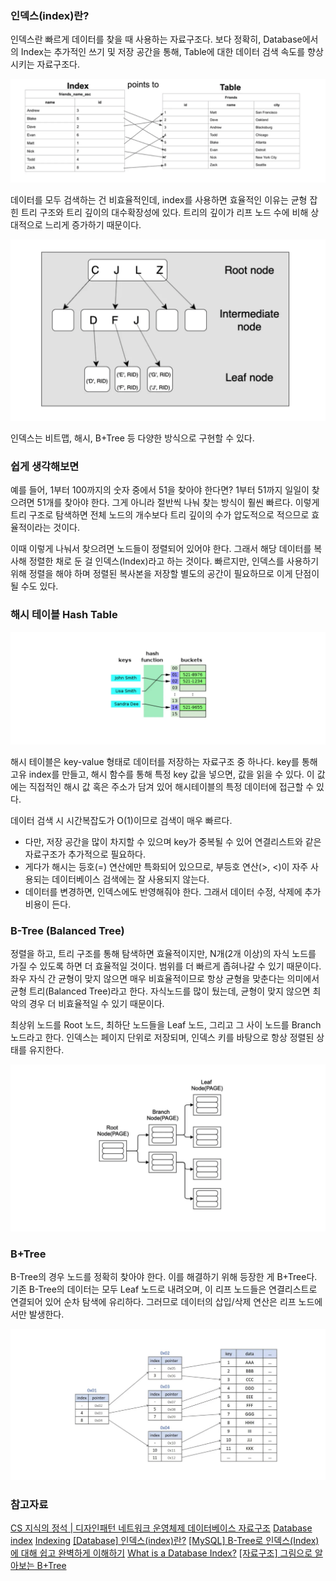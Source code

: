 ### 인덱스(index)란?

인덱스란 빠르게 데이터를 찾을 때 사용하는 자료구조다. 보다 정확히, Database에서의 Index는 추가적인 쓰기 및 저장 공간을 통해, Table에 대한 데이터 검색 속도를 향상시키는 자료구조다.

![alt text](image.png)

데이터를 모두 검색하는 건 비효율적인데, index를 사용하면 효율적인 이유는 균형 잡힌 트리 구조와 트리 깊이의 대수확장성에 있다. 트리의 깊이가 리프 노드 수에 비해 상대적으로 느리게 증가하기 때문이다.

![alt text](image-1.png)

인덱스는 비트맵, 해시, B+Tree 등 다양한 방식으로 구현할 수 있다.

### 쉽게 생각해보면

예를 들어, 1부터 100까지의 숫자 중에서 51을 찾아야 한다면? 1부터 51까지 일일이 찾으려면 51개를 찾아야 한다. 그게 아니라 절반씩 나눠 찾는 방식이 훨씬 빠르다. 이렇게 트리 구조로 탐색하면 전체 노드의 개수보다 트리 깊이의 수가 압도적으로 적으므로 효율적이라는 것이다.

이때 이렇게 나눠서 찾으려면 노드들이 정렬되어 있어야 한다. 그래서 해당 데이터를 복사해 정렬한 채로 둔 걸 인덱스(Index)라고 하는 것이다. 빠르지만, 인덱스를 사용하기 위해 정렬을 해야 하며 정렬된 복사본을 저장할 별도의 공간이 필요하므로 이게 단점이 될 수도 있다.

### 해시 테이블 Hash Table

![alt text](image-2.png)

해시 테이블은 key-value 형태로 데이터를 저장하는 자료구조 중 하나다. key를 통해 고유 index를 만들고, 해시 함수를 통해 특정 key 값을 넣으면, 값을 읽을 수 있다. 이 값에는 직접적인 해시 값 혹은 주소가 담겨 있어 해시테이블의 특정 데이터에 접근할 수 있다.

데이터 검색 시 시간복잡도가 O(1)이므로 검색이 매우 빠르다.

- 다만, 저장 공간을 많이 차지할 수 있으며 key가 중복될 수 있어 연결리스트와 같은 자료구조가 추가적으로 필요하다.
- 게다가 해시는 등호(=) 연산에만 특화되어 있으므로, 부등호 연산(>, <)이 자주 사용되는 데이터베이스 검색에는 잘 사용되지 않는다.
- 데이터를 변경하면, 인덱스에도 반영해줘야 한다. 그래서 데이터 수정, 삭제에 추가 비용이 든다.

### B-Tree (Balanced Tree)

정렬을 하고, 트리 구조를 통해 탐색하면 효율적이지만, N개(2개 이상)의 자식 노드를 가질 수 있도록 하면 더 효율적일 것이다. 범위를 더 빠르게 좁혀나갈 수 있기 때문이다. 좌우 자식 간 균형이 맞지 않으면 매우 비효율적이므로 항상 균형을 맞춘다는 의미에서 균형 트리(Balanced Tree)라고 한다. 자식노드를 많이 뒀는데, 균형이 맞지 않으면 최악의 경우 더 비효율적일 수 있기 때문이다.

최상위 노드를 Root 노드, 최하단 노드들을 Leaf 노드, 그리고 그 사이 노드를 Branch 노드라고 한다. 인덱스는 페이지 단위로 저장되며, 인덱스 키를 바탕으로 항상 정렬된 상태를 유지한다.

![alt text](image-3.png)

### B+Tree

B-Tree의 경우 노드를 정확히 찾아야 한다. 이를 해결하기 위해 등장한 게 B+Tree다. 기존 B-Tree의 데이터는 모두 Leaf 노드로 내려오며, 이 리프 노드들은 연결리스트로 연결되어 있어 순차 탐색에 유리하다. 그러므로 데이터의 삽입/삭제 연산은 리프 노드에서만 발생한다.

![alt text](image-4.png)

### 참고자료

[CS 지식의 정석 | 디자인패턴 네트워크 운영체제 데이터베이스 자료구조](https://www.inflearn.com/course/%EA%B0%9C%EB%B0%9C%EC%9E%90-%EB%A9%B4%EC%A0%91-cs-%ED%8A%B9%EA%B0%95)
[Database index](https://en.wikipedia.org/wiki/Database_index)
[Indexing](https://dataschool.com/sql-optimization/how-indexing-works/)
[[Database] 인덱스(index)란?](https://mangkyu.tistory.com/96)
[[MySQL] B-Tree로 인덱스(Index)에 대해 쉽고 완벽하게 이해하기](https://mangkyu.tistory.com/286)
[What is a Database Index?](https://www.codecademy.com/article/sql-indexes)
[[자료구조] 그림으로 알아보는 B+Tree](https://velog.io/@emplam27/%EC%9E%90%EB%A3%8C%EA%B5%AC%EC%A1%B0-%EA%B7%B8%EB%A6%BC%EC%9C%BC%EB%A1%9C-%EC%95%8C%EC%95%84%EB%B3%B4%EB%8A%94-B-Plus-Tree)
